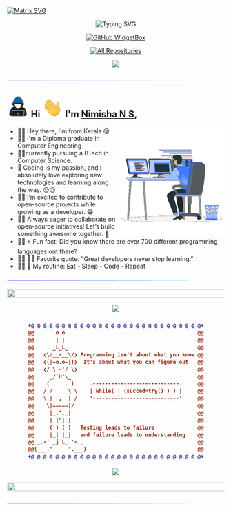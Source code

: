  [![Matrix SVG](https://raw.githubusercontent.com/rodrigograca31/rodrigograca31/master/matrix.svg)](https://github.com/nimisha-n-s)
<div align="center">
   
![Typing SVG](https://readme-typing-svg.herokuapp.com?font=ROBOT&size=25&color=39FF14&background=000000&center=true&vCenter=true&width=490&lines=HI+I'm+NIMISHA+N+S;Welcome+to+my+GitHub+profile...!;Nice+to+meet+you..!)

</div>
<div align="center">


[![GitHub WidgetBox](https://github-widgetbox.vercel.app/api/profile?username=Nimisha-n-s&data=followers,repositories,stars,commits&theme=nautilus)](https://github.com/Nimisha-n-s)

<a href="https://github.com/Nimisha-n-s?tab=repositories"><img alt="All Repositories" title="All Repositories" src="https://custom-icon-badges.herokuapp.com/badge/-All%20Repos-2962FF?style=for-the-badge&logoColor=white&logo=repo"/></a>

<a href="https://github.com/Nimisha-n-s/Nimisha-n-s">
<img src="https://profile-counter.glitch.me/{Nimisha-n-s}/count.svg"></a>
</div>
<br>

<img src="https://raw.githubusercontent.com/Ajayos/Ajayos/master/gif/loading.gif">

## <picture><img src = "https://raw.githubusercontent.com/Ajayos/Ajayos/master/gif/about_me.gif" width = 50px></picture> Hi&nbsp;<a href="Hey"><img src="https://raw.githubusercontent.com/Ajayos/Ajayos/master/gif/Hi.gif" width="48px"></a> I'm [Nimisha N S](https://github.com/Nimisha-n-s),

<picture> <img align="right" src="https://raw.githubusercontent.com/Ajayos/Ajayos/master/gif/Right_Side.gif" width = 250px></picture>

- 👩‍💻 Hey there, I'm from Kerala 😜  
- 👩‍💻 I'm a Diploma graduate in Computer Engineering
- 👩‍💻currently pursuing a BTech in Computer Science.
-  🚀 Coding is my passion, and I absolutely love exploring new technologies and learning along the way. 😍😉  
- 👩‍💻 I’m excited to contribute to open-source projects while growing as a developer. 😁  
- 👩‍💻 Always eager to collaborate on open-source initiatives! Let’s build something awesome together. 👯    
- 👩‍💻 ⚡ Fun fact: Did you know there are over 700 different programming languages out there?  
- 👩‍💻 💪🏼 Favorite quote: "Great developers never stop learning."  
- 👩‍💻 🔄 My routine: Eat - Sleep - Code - Repeat


<img src="https://raw.githubusercontent.com/Ajayos/Ajayos/master/gif/loading.gif">
<p align="center">
<img src="https://i.imgur.com/dBaSKWF.gif" height="20" width="1000">
<p align="center">
<img src="https://capsule-render.vercel.app/api?type=shark&height=30&section=header&reversal=false&color=0:b579da,100:79da7f">
</p></p>
<h4 align="center">

```diff
+@ @ @ @ @ @ @ @ @ @ @ @ @ @ @ @ @ @ @ @ @ @ @ @ @ @ @ @+
@@       o o                                           @@
@@       | |                                           @@
@@      _L_L_                                          @@
@@   ❮\/__-__\/❯ Programming isn't about what you know @@
@@   ❮(|~o.o~|)❯  It's about what you can figure out   @@
@@   ❮/ \`-'/ \❯                                       @@
@@     _/`U'\_                                         @@
@@    ( .   . )     .----------------------------.     @@
@@   / /     \ \    | while( ! (succed=try() ) ) |     @@
@@   \ |  ,  | /    '----------------------------'     @@
@@    \|=====|/                                        @@
@@     |_.^._|                                         @@
@@     | |"| |                                         @@
@@     ( ) ( )   Testing leads to failure              @@
@@     |_| |_|   and failure leads to understanding    @@
@@ _.-' _j L_ '-._                                     @@
@@(___.'     '.___)                                    @@
+@ @ @ @ @ @ @ @ @ @ @ @ @ @ @ @ @ @ @ @ @ @ @ @ @ @ @ @+
```
</h4>


<p align="center">
<img src="https://capsule-render.vercel.app/api?type=shark&height=30&section=footer&reversal=false&color=0:b579da,100:79da7f">
</p>
<p align="center">
   <img src="https://i.imgur.com/dBaSKWF.gif" height="20" width="1000">
 </p>
 
<img src="https://raw.githubusercontent.com/Ajayos/Ajayos/master/gif/loading.gif">

